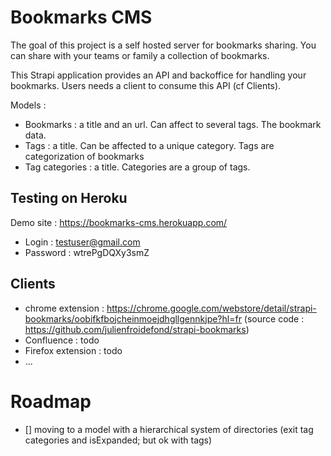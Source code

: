 # Bookmarks CMS

The goal of this project is a self hosted server for bookmarks sharing. You can share with your teams or family a collection of bookmarks.

This Strapi application provides an API and backoffice for handling your bookmarks. Users needs a client to consume this API (cf Clients).

Models :

- Bookmarks : a title and an url. Can affect to several tags. The bookmark data.
- Tags : a title. Can be affected to a unique category. Tags are categorization of bookmarks
- Tag categories : a title. Categories are a group of tags.

## Testing on Heroku

Demo site : https://bookmarks-cms.herokuapp.com/

- Login : testuser@gmail.com
- Password : wtrePgDQXy3smZ

## Clients

- chrome extension : https://chrome.google.com/webstore/detail/strapi-bookmarks/oobifkfbojcheinmoejdhgllgennkjpe?hl=fr (source code : https://github.com/julienfroidefond/strapi-bookmarks)
- Confluence : todo
- Firefox extension : todo
- ...

# Roadmap

- [] moving to a model with a hierarchical system of directories (exit tag categories and isExpanded; but ok with tags)
